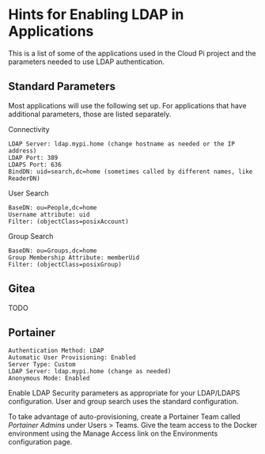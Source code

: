 # Hints for Enabling LDAP in Applications
This is a list of some of the applications used in the Cloud Pi project and the parameters needed to use LDAP authentication.

## Standard Parameters
Most applications will use the following set up. For applications that have additional parameters, those are listed separately.

Connectivity

```
LDAP Server: ldap.mypi.home (change hostname as needed or the IP address)
LDAP Port: 389
LDAPS Port: 636
BindDN: uid=search,dc=home (sometimes called by different names, like ReaderDN)
```

User Search

```
BaseDN: ou=People,dc=home
Username attribute: uid
Filter: (objectClass=posixAccount)
```

Group Search

```
BaseDN: ou=Groups,dc=home
Group Membership Attribute: memberUid
Filter: (objectClass=posixGroup)
```


## Gitea
TODO

## Portainer

```
Authentication Method: LDAP
Automatic User Provisioning: Enabled
Server Type: Custom
LDAP Server: ldap.mypi.home (change as needed)
Anonymous Mode: Enabled
```

Enable LDAP Security parameters as appropriate for your LDAP/LDAPS configuration. User and group search uses the standard configuration.

To take advantage of auto-provisioning, create a Portainer Team called _Portainer Admins_ under Users > Teams. Give the team access to the Docker environment using the Manage Access link on the Environments configuration page.

